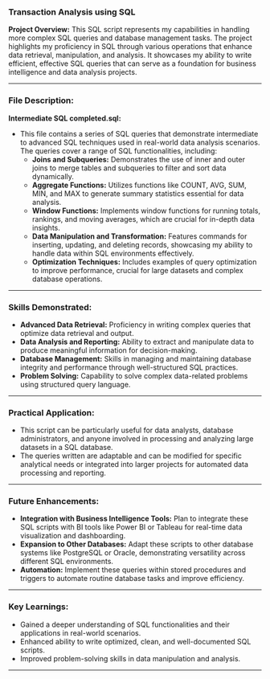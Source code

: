 
### **Transaction Analysis using SQL**

**Project Overview:**
This SQL script represents my capabilities in handling more complex SQL queries and database management tasks. The project highlights my proficiency in SQL through various operations that enhance data retrieval, manipulation, and analysis. It showcases my ability to write efficient, effective SQL queries that can serve as a foundation for business intelligence and data analysis projects.

---

### **File Description:**

**Intermediate SQL completed.sql:**
- This file contains a series of SQL queries that demonstrate intermediate to advanced SQL techniques used in real-world data analysis scenarios. The queries cover a range of SQL functionalities, including:
  - **Joins and Subqueries:** Demonstrates the use of inner and outer joins to merge tables and subqueries to filter and sort data dynamically.
  - **Aggregate Functions:** Utilizes functions like COUNT, AVG, SUM, MIN, and MAX to generate summary statistics essential for data analysis.
  - **Window Functions:** Implements window functions for running totals, rankings, and moving averages, which are crucial for in-depth data insights.
  - **Data Manipulation and Transformation:** Features commands for inserting, updating, and deleting records, showcasing my ability to handle data within SQL environments effectively.
  - **Optimization Techniques:** Includes examples of query optimization to improve performance, crucial for large datasets and complex database operations.

---

### **Skills Demonstrated:**

- **Advanced Data Retrieval:** Proficiency in writing complex queries that optimize data retrieval and output.
- **Data Analysis and Reporting:** Ability to extract and manipulate data to produce meaningful information for decision-making.
- **Database Management:** Skills in managing and maintaining database integrity and performance through well-structured SQL practices.
- **Problem Solving:** Capability to solve complex data-related problems using structured query language.

---

### **Practical Application:**

- This script can be particularly useful for data analysts, database administrators, and anyone involved in processing and analyzing large datasets in a SQL database.
- The queries written are adaptable and can be modified for specific analytical needs or integrated into larger projects for automated data processing and reporting.

---

### **Future Enhancements:**

- **Integration with Business Intelligence Tools:** Plan to integrate these SQL scripts with BI tools like Power BI or Tableau for real-time data visualization and dashboarding.
- **Expansion to Other Databases:** Adapt these scripts to other database systems like PostgreSQL or Oracle, demonstrating versatility across different SQL environments.
- **Automation:** Implement these queries within stored procedures and triggers to automate routine database tasks and improve efficiency.

---

### **Key Learnings:**

- Gained a deeper understanding of SQL functionalities and their applications in real-world scenarios.
- Enhanced ability to write optimized, clean, and well-documented SQL scripts.
- Improved problem-solving skills in data manipulation and analysis.

---
